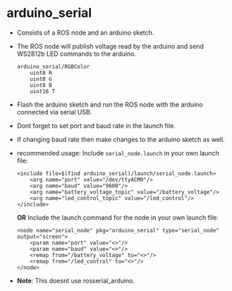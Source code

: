 # arduino_serial

* Consists of a ROS node and an arduino sketch.
* The ROS node will publish voltage read by the arduino and send WS2812b LED commands to the arduino.
    ```
    arduino_serial/RGBColor 
        uint8 R
        uint8 G
        uint8 B
        uint16 T
    ```
* Flash the arduino sketch and run the ROS node with the arduino connected via serial USB.
* Dont forget to set port and baud rate in the launch file.
* If changing baud rate then make changes to the arduino sketch as well.
* recommended usage:
    Include `serial_node.launch` in your own launch file:
    ```
    <include file=$(find arduino_serial)/launch/serial_node.launch>
        <arg name="port" value="/dev/ttyACM0"/>
        <arg name="baud" value="9600"/>
        <arg name="battery_voltage_topic" value="/battery_voltage"/>
        <arg name="led_control_topic" value="/led_control"/>
    </include>
    ``` 
    **OR**
    Include the launch command for the node in your own launch file:
    ```
    <node name="serial_node" pkg="arduino_serial" type="serial_node" output="screen">
        <param name="port" value="<>"/>
        <param name="baud" value="<>"/>
        <remap from="/battery_voltage" to="<>"/>
        <remap from="/led_control" to="<>"/>
    </node>
    ```

* **Note**: This doesnt use rosserial_arduino. 